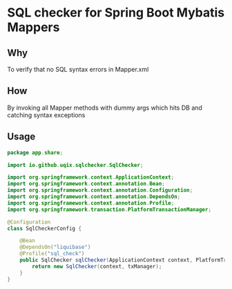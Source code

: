 # SQL checker for Spring Boot Mybatis Mappers

## Why
To verify that no SQL syntax errors in Mapper.xml

## How
By invoking all Mapper methods with dummy args which hits DB and catching syntax exceptions

## Usage

```java
package app.share;

import io.github.uqix.sqlchecker.SqlChecker;

import org.springframework.context.ApplicationContext;
import org.springframework.context.annotation.Bean;
import org.springframework.context.annotation.Configuration;
import org.springframework.context.annotation.DependsOn;
import org.springframework.context.annotation.Profile;
import org.springframework.transaction.PlatformTransactionManager;

@Configuration
class SqlCheckerConfig {

    @Bean
    @DependsOn("liquibase")
    @Profile("sql_check")
    public SqlChecker sqlChecker(ApplicationContext context, PlatformTransactionManager txManager) {
        return new SqlChecker(context, txManager);
    }
}
```
